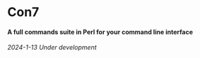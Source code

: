 # Con7

#### A full commands suite in Perl for your command line interface

*2024-1-13 Under development*